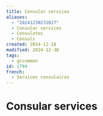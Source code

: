 ```yaml
---
title: Consular services
aliases:
  - "20241230231027"
  - Consular services
  - Consulates
  - Consuls
created: 2024-12-18
modified: 2024-12-30
tags:
  - gccommon
id: 1794
french:
  - Services consulaires
---
```

# Consular services
